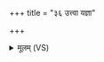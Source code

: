 +++
title = "३६ उत्त्वा यज्ञा"

+++
<details><summary>मूलम् (VS)</summary>

उत्त्वा॑ य॒ज्ञा ब्रह्म॑पूता वहन्त्यध्व॒गतो॒ हर॑यस्त्वा वहन्ति। ति॒रः स॑मु॒द्रमति॑ रोचसेऽर्ण॒वम् ॥
</details>